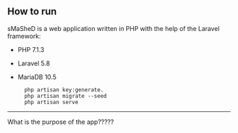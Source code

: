 
## How to run
sMaSheD is a web application written in PHP with the help of the Laravel framework:

* PHP 7.1.3
* Laravel 5.8
* MariaDB 10.5

        php artisan key:generate.
        php artisan migrate --seed
        php artisan serve
*****
What is the purpose of the app?????
